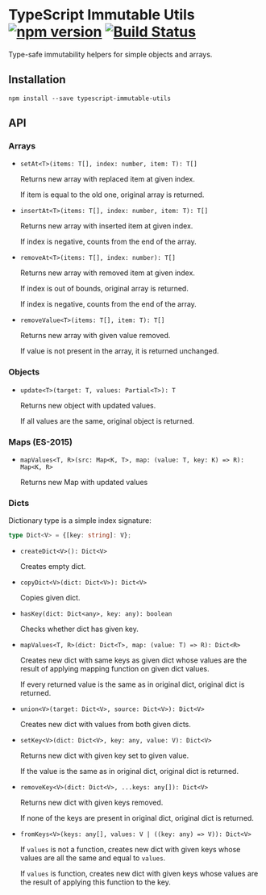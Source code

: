# TypeScript Immutable Utils [![npm version][npm-image]][npm-url] [![Build Status][travis-image]][travis-url]

Type-safe immutability helpers for simple objects and arrays.

## Installation

```
npm install --save typescript-immutable-utils
```

## API

### Arrays

* `setAt<T>(items: T[], index: number, item: T): T[]`

    Returns new array with replaced item at given index. 
    
    If item is equal to the old one, original array is returned.

* `insertAt<T>(items: T[], index: number, item: T): T[]`

    Returns new array with inserted item at given index.
    
    If index is negative, counts from the end of the array.

* `removeAt<T>(items: T[], index: number): T[]`

    Returns new array with removed item at given index.
    
    If index is out of bounds, original array is returned.
    
    If index is negative, counts from the end of the array. 

* `removeValue<T>(items: T[], item: T): T[]`

    Returns new array with given value removed.
    
    If value is not present in the array, it is returned unchanged.

### Objects

* `update<T>(target: T, values: Partial<T>): T`

    Returns new object with updated values.
    
    If all values are the same, original object is returned.

### Maps (ES-2015)

* `mapValues<T, R>(src: Map<K, T>, map: (value: T, key: K) => R): Map<K, R>`

    Returns new Map with updated values

### Dicts

Dictionary type is a simple index signature:

```ts
type Dict<V> = {[key: string]: V};
```

* `createDict<V>(): Dict<V>`

    Creates empty dict.

* `copyDict<V>(dict: Dict<V>): Dict<V>`

    Copies given dict.

* `hasKey(dict: Dict<any>, key: any): boolean`

    Checks whether dict has given key.

* `mapValues<T, R>(dict: Dict<T>, map: (value: T) => R): Dict<R>`

    Creates new dict with same keys as given dict whose values are the result of
    applying mapping function on given dict values.
    
    If every returned value is the same as in original dict, original dict is 
    returned.

* `union<V>(target: Dict<V>, source: Dict<V>): Dict<V>`

    Creates new dict with values from both given dicts.

* `setKey<V>(dict: Dict<V>, key: any, value: V): Dict<V>`

    Returns new dict with given key set to given value.
    
    If the value is the same as in original dict, original dict is returned.

* `removeKey<V>(dict: Dict<V>, ...keys: any[]): Dict<V>`

    Returns new dict with given keys removed.
    
    If none of the keys are present in original dict, original dict is returned.

* `fromKeys<V>(keys: any[], values: V | ((key: any) => V)): Dict<V>`

    If `values` is not a function, creates new dict with given keys whose values are
    all the same and equal to `values`.
    
    If `values` is function, creates new dict with given keys whose values are the
    result of applying this function to the key.
    
[npm-image]: https://badge.fury.io/js/typescript-immutable-utils.svg
[npm-url]: https://badge.fury.io/js/typescript-immutable-utils
[travis-image]: https://travis-ci.org/aikoven/typescript-immutable-utils.svg?branch=master
[travis-url]: https://travis-ci.org/aikoven/typescript-immutable-utils